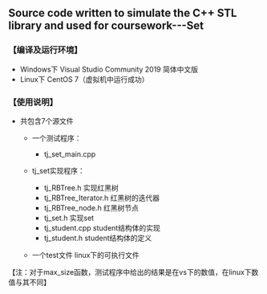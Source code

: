 ## Source code written to simulate the C++ STL library and used for coursework---Set

### 【编译及运行环境】

- Windows下	Visual Studio Community 2019 简体中文版
- Linux下		CentOS 7（虚拟机中运行成功）

### 【使用说明】

- 共包含7个源文件
  - 一个测试程序：	
    - tj_set_main.cpp
    
  - tj_set实现程序：	
    - tj_RBTree.h	实现红黑树
    - tj_RBTree_Iterator.h	红黑树的迭代器
    - tj_RBTree_node.h	红黑树节点
    - tj_set.h		实现set
    - tj_student.cpp	student结构体的实现
    - tj_student.h	student结构体的定义
    
  - 一个test文件	linux下的可执行文件

【注：对于max_size函数，测试程序中给出的结果是在vs下的数值，在linux下数值与其不同】


